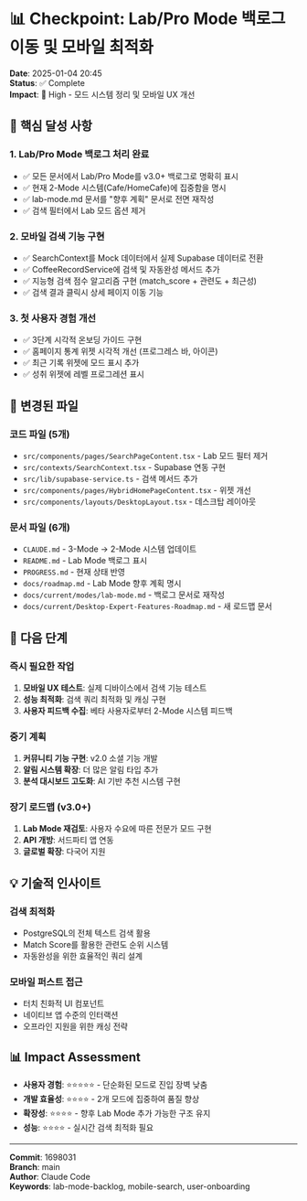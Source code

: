 # 📊 Checkpoint: Lab/Pro Mode 백로그 이동 및 모바일 최적화

**Date**: 2025-01-04 20:45  
**Status**: ✅ Complete  
**Impact**: 🎯 High - 모드 시스템 정리 및 모바일 UX 개선

## 🎯 핵심 달성 사항

### 1. **Lab/Pro Mode 백로그 처리 완료**
- ✅ 모든 문서에서 Lab/Pro Mode를 v3.0+ 백로그로 명확히 표시
- ✅ 현재 2-Mode 시스템(Cafe/HomeCafe)에 집중함을 명시
- ✅ lab-mode.md 문서를 "향후 계획" 문서로 전면 재작성
- ✅ 검색 필터에서 Lab 모드 옵션 제거

### 2. **모바일 검색 기능 구현**
- ✅ SearchContext를 Mock 데이터에서 실제 Supabase 데이터로 전환
- ✅ CoffeeRecordService에 검색 및 자동완성 메서드 추가
- ✅ 지능형 검색 점수 알고리즘 구현 (match_score + 관련도 + 최근성)
- ✅ 검색 결과 클릭시 상세 페이지 이동 기능

### 3. **첫 사용자 경험 개선**
- ✅ 3단계 시각적 온보딩 가이드 구현
- ✅ 홈페이지 통계 위젯 시각적 개선 (프로그레스 바, 아이콘)
- ✅ 최근 기록 위젯에 모드 표시 추가
- ✅ 성취 위젯에 레벨 프로그레션 표시

## 📝 변경된 파일

### 코드 파일 (5개)
- `src/components/pages/SearchPageContent.tsx` - Lab 모드 필터 제거
- `src/contexts/SearchContext.tsx` - Supabase 연동 구현
- `src/lib/supabase-service.ts` - 검색 메서드 추가
- `src/components/pages/HybridHomePageContent.tsx` - 위젯 개선
- `src/components/layouts/DesktopLayout.tsx` - 데스크탑 레이아웃

### 문서 파일 (6개)
- `CLAUDE.md` - 3-Mode → 2-Mode 시스템 업데이트
- `README.md` - Lab Mode 백로그 표시
- `PROGRESS.md` - 현재 상태 반영
- `docs/roadmap.md` - Lab Mode 향후 계획 명시
- `docs/current/modes/lab-mode.md` - 백로그 문서로 재작성
- `docs/current/Desktop-Expert-Features-Roadmap.md` - 새 로드맵 문서

## 🔄 다음 단계

### 즉시 필요한 작업
1. **모바일 UX 테스트**: 실제 디바이스에서 검색 기능 테스트
2. **성능 최적화**: 검색 쿼리 최적화 및 캐싱 구현
3. **사용자 피드백 수집**: 베타 사용자로부터 2-Mode 시스템 피드백

### 중기 계획
1. **커뮤니티 기능 구현**: v2.0 소셜 기능 개발
2. **알림 시스템 확장**: 더 많은 알림 타입 추가
3. **분석 대시보드 고도화**: AI 기반 추천 시스템 구현

### 장기 로드맵 (v3.0+)
1. **Lab Mode 재검토**: 사용자 수요에 따른 전문가 모드 구현
2. **API 개방**: 서드파티 앱 연동
3. **글로벌 확장**: 다국어 지원

## 💡 기술적 인사이트

### 검색 최적화
- PostgreSQL의 전체 텍스트 검색 활용
- Match Score를 활용한 관련도 순위 시스템
- 자동완성을 위한 효율적인 쿼리 설계

### 모바일 퍼스트 접근
- 터치 친화적 UI 컴포넌트
- 네이티브 앱 수준의 인터랙션
- 오프라인 지원을 위한 캐싱 전략

## 📊 Impact Assessment

- **사용자 경험**: ⭐⭐⭐⭐⭐ - 단순화된 모드로 진입 장벽 낮춤
- **개발 효율성**: ⭐⭐⭐⭐ - 2개 모드에 집중하여 품질 향상
- **확장성**: ⭐⭐⭐⭐ - 향후 Lab Mode 추가 가능한 구조 유지
- **성능**: ⭐⭐⭐⭐ - 실시간 검색 최적화 필요

---

**Commit**: 1698031  
**Branch**: main  
**Author**: Claude Code  
**Keywords**: lab-mode-backlog, mobile-search, user-onboarding